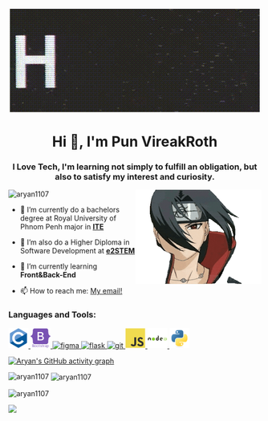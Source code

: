 <!-- ![MasterHead](https://github.com/Punvireakroth/Punvireakroth/blob/main/HELLO.gif) -->

<p align="center">
  <img src="https://github.com/Punvireakroth/Punvireakroth/blob/main/HELLO.gif" alt="First Heading">
</p>

<h1 align="center">Hi 👋, I'm Pun VireakRoth</h1>
<h3 align="center">I Love Tech, I'm learning not simply to fulfill an obligation, but also to satisfy my interest and curiosity.</h3>
<img align="right" alt="Trooper" width="250" src="https://github.com/Punvireakroth/Punvireakroth/blob/main/itachi.gif">

<p align="left"> 
<img  src="https://komarev.com/ghpvc/?username=aryan1107&label=Profile%20views&color=0e75b6&style=flat" alt="aryan1107" />
 </p>

- 🔭 I’m currently do a bachelors degree at Royal University of Phnom Penh major in **[ITE](https://github.com/PAIR-code/lit)**

- 🔭 I’m also do a Higher Diploma in Software Development at **[e2STEM](https://github.com/PAIR-code/lit)**

- 🌱 I’m currently learning **Front&Back-End**

- 📫 How to reach me: <a href="vireakroth : vireakrothpun@gmail.com">My email!</a>

<h3 align="left">Languages and Tools:</h3>
<p align="left"><a href="https://www.cprogramming.com/" target="_blank" rel="noreferrer"> <img src="https://raw.githubusercontent.com/devicons/devicon/master/icons/c/c-original.svg" alt="c" width="40" height="40"/> </a> <a href="https://getbootstrap.com" target="_blank" rel="noreferrer"> <img src="https://raw.githubusercontent.com/devicons/devicon/master/icons/bootstrap/bootstrap-plain-wordmark.svg" alt="bootstrap" width="40" height="40"/> </a> <a href="https://www.figma.com/" target="_blank" rel="noreferrer"> <img src="https://www.vectorlogo.zone/logos/figma/figma-icon.svg" alt="figma" width="40" height="40"/> </a> <a href="https://docs.microsoft.com/en-us/dotnet/csharp/" target="_blank" rel="noreferrer"> <img src="https://cdn.worldvectorlogo.com/logos/c--4.svg" alt="flask" width="40" height="40"/> </a> <a href="https://git-scm.com/" target="_blank" rel="noreferrer"> <img src="https://www.vectorlogo.zone/logos/git-scm/git-scm-icon.svg" alt="git" width="40" height="40"/> </a> <a href="https://developer.mozilla.org/en-US/docs/Web/JavaScript" target="_blank" rel="noreferrer"> <img src="https://raw.githubusercontent.com/devicons/devicon/master/icons/javascript/javascript-original.svg" alt="javascript" width="40" height="40"/> </a> <a href="https://nodejs.org" target="_blank" rel="noreferrer"> <img src="https://raw.githubusercontent.com/devicons/devicon/master/icons/nodejs/nodejs-original-wordmark.svg" alt="nodejs" width="40" height="40"/> </a> <a href="https://www.python.org" target="_blank" rel="noreferrer"> <img src="https://raw.githubusercontent.com/devicons/devicon/master/icons/python/python-original.svg" alt="python" width="40" height="40"/> </a></p>

[![Aryan's GitHub activity graph](https://activity-graph.herokuapp.com/graph?username=aryan1107&&theme=xcode)](https://github.com/aryan1107)

<p><img align="left" src="https://github-readme-stats.vercel.app/api/top-langs?username=aryan1107&show_icons=true&locale=en&layout=compact&theme=tokyonight" alt="aryan1107" /></p>

<p>&nbsp;<img align="center" src="https://github-readme-stats.vercel.app/api?username=aryan1107&show_icons=true&locale=en&theme=tokyonight" alt="aryan1107" /></p>

<p><img align="center" src="https://github-readme-streak-stats.herokuapp.com/?user=aryan1107&&theme=tokyonight" alt="aryan1107" /></p>

<img src="https://raw.githubusercontent.com/aryan1107/aryan1107/output/github-contribution-grid-snake.svg" />
